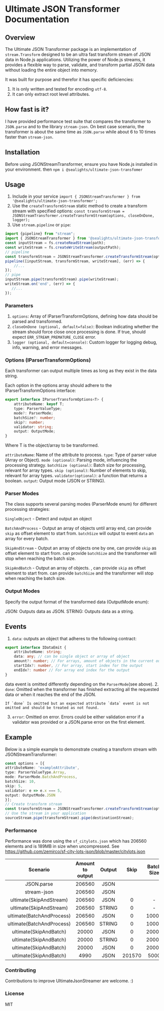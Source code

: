 # Ultimate JSON Transformer Documentation 
## Overview
The Ultimate JSON Transformer package is an implementation of `stream.Transform` designed to be an ultra fast transform stream of JSON data in Node.js applications. 
Utilizing the power of Node.js streams, it provides a flexible way to parse, validate, and transform partial JSON data without loading
the entire object into memory.

It was built for purpose and therefor it has specific deficiencies:
1. It is only written and tested for encoding `utf-8`.
2. It can only extract root level attributes.

## How fast is it?
I have provided performance test suite that compares the transformer to `JSON.parse` and to the library `stream-json`.
On best case scenario, the transformer is about the same time as `JSON.parse` while about 6 to 10 times faster than `stream-json`.

## Installation
Before using JSONStreamTransformer, ensure you have Node.js installed in your environment. 
then `npm i @sealights/ultimate-json-transfomer`

## Usage
1. Include in your service
`import { JSONStreamTransformer } from '@sealights/ultimate-json-transformer';`
2. Use the `createTransformStream` static method to create a transform stream with specified options:
`const transformStream = JSONStreamTransformer.createTransformStream(options, closeOnDone, logger);`
2. Use `stream.pipeline` or `pipe`:
```typescript
import {pipeline} from "stream";
import { JSONStreamTransformer } from '@sealights/ultimate-json-transformer';
const inputStream = fs.createReadStream(path);
const writeStream = fs.createWriteStream(outputPath);
// pipeline
const transformStream = JSONStreamTransformer.createTransformStream(options, closeOnDone, logger);
pipeline([inputStream, transformStream, writeStream], (err) => {
    //...
});
// pipe
inputStream.pipe(transformStream).pipe(writeStream);
writeStream.on('end', (err) => {
   //... 
});
```

### Parameters
1. `options`: Array of IParserTransformOptions, defining how data should be parsed and transformed.
2.  `closeOnDone (optional, default=false)`: Boolean indicating whether the stream should force close once processing is done.
If true, should expect `ERR_STREAM_PREMATURE_CLOSE` error.
3.  `logger (optional, default=console)`: Custom logger for logging debug, info, warning, and error messages.


### Options (IParserTransformOptions)
Each transformer can output multiple times as long as they exist in the data string.

Each option in the options array should adhere to the IParserTransformOptions interface:

```typescript
export interface IParserTransformOptions<T> {
    attributeName: keyof T;
    type: ParserValueType;
    mode?: ParserMode;
    batchSize?: number;
    skip?: number;
    validator: string;
    output: OutputMode;
}
```
Where T is the object/array to be transformed.


`attributeName`: Name of the attribute to process.
`type`: Type of parser value (Array or Object). 
`mode (optional)`: Parsing mode, influencing the processing strategy.
`batchSize (optional)`: Batch size for processing, relevant for array types.
`skip (optional)`: Number of elements to skip, relevant for array types.
`validator(optional)`: a function that returns a boolean. 
`output`: Output mode (JSON or STRING).

### Parser Modes
The class supports several parsing modes (ParserMode enum) for different processing strategies:

`SingleObject` - Detect and output an object

`BatchAndProcess` - Output an array of objects until array end, can provide `skip` as offset element to start from.
`batchSize` will output to event `data` an array for every batch.

`SkipAndStream` - Output an array of objects one by one, can provide `skip` as offset element to start from. can provide
`batchSize` and the transformer will stop when reaching the batch size.

`SkipAndBatch` - Output an array of objects. , can provide `skip` as offset element to start from.
can provide `batchSize` and the transformer will stop when reaching the batch size.

### Output Modes
Specify the output format of the transformed data (OutputMode enum):

JSON: Outputs data as JSON.
STRING: Outputs data as a string.

## Events
1. `data`: outputs an object that adheres to the following contract:
```typescript
export interface IDataEmit {
    attributeName: string; 
    data: any; // can be single object or array of object
    amount?: number; // For arrays, amount of objects in the current output
    startIdx?: number, // For array, start index for the output
    endIdx?: number // For array end index for the output
}
```
data event is omitted differently depending on the `ParserMode`(see above).
2. `done`: Omitted when the transformer has finished extracting all the requested data or when it reaches the end of the JSON.

    If `done` Is omitted but an expected attribute `data` event is not omitted and should be treated as not found.
3. `error`: Omitted on error. Errors could be either validation error if a validator was provided or a JSON.parse error on
the first element.

## Example
Below is a simple example to demonstrate creating a transform stream with JSONStreamTransformer:
```typescript
const options = [{
attributeName: 'exampleAttribute',
type: ParserValueType.Array,
mode: ParserMode.BatchAndProcess,
batchSize: 10,
skip: 5,
validator: e => e.x === 5,
output: OutputMode.JSON
}];
// Create transform stream
const transformStream = JSONStreamTransformer.createTransformStream(options);
// Use the stream in your application
sourceStream.pipe(transformStream).pipe(destinationStream);
```

### Performance
Performance was done using the `sf_citylots.json` which has 206560 elements
and is 189MB in size when uncompressed. 
See https://github.com/zemirco/sf-city-lots-json/blob/master/citylots.json

|         Scenario          | Amount to output | Output |  Skip  | Batch Size | Force Close | Duration(sec) |
|:-------------------------:|:----------------:|:------:|:------:|:----------:|:-----------:|:-------------:|
|        JSON.parse         |      206560      |  JSON  |        |            |             |     4.342     |
|        stream-json        |      206560      |  JSON  |        |            |             |      61       |
|  ultimate(SkipAndStream)  |      206560      |  JSON  |   0    |     -      |     No      |     8.122     |
|  ultimate(SkipAndStream)  |      206560      | STRING |   0    |     -      |     No      |     5.517     |
| ultimate(BatchAndProcess) |      206560      |  JSON  |   0    |   10000    |     No      |     11.8      |
| ultimate(BatchAndProcess) |      206560      | STRING |   0    |   10000    |     No      |      9.1      |
|  ultimate(SkipAndBatch)   |      20000       |  JSON  |   0    |   20000    |     No      |     1.235     |
|  ultimate(SkipAndBatch)   |      20000       | STRING |   0    |   20000    |     No      |     1.054     |
|  ultimate(SkipAndBatch)   |      20000       |  JSON  |   0    |   20000    |     Yes     |     0.604     |
|  ultimate(SkipAndBatch)   |       4990       |  JSON  | 201570 |    5000    |     No      |     6.43      |


### Contributing 
Contributions to improve UltimateJsonStreamer are welcome. :)

### License
MIT
